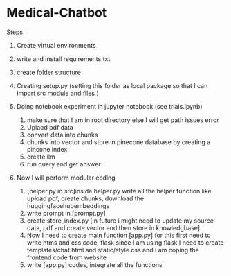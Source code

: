 # Medical-Chatbot
Steps
 1. Create virtual environments
 2. write and install requirements.txt
 3. create folder structure
 4. Creating setup.py (setting this folder as local package so that I can import src module and files )
 5. Doing notebook experiment in jupyter notebook (see trials.ipynb)
    1. make sure that I am in root directory else I will get path issues error
    2. Uplaod pdf data
    3. convert data into chunks
    4. chunks into vector and store in pinecone database by creating a pincone index
    5. create llm
    6. run query and get answer

6. Now I will perform modular coding 
   1. [helper.py in src]inside helper.py write all the helper function like upload pdf, create chunks, download the huggingfacehubembeddings
   2. write prompt in [prompt.py]
   3. create store_index.py [in future i might need to update my source data, pdf and create vector and then store in knowledgbase]
   4. Now I need to create main function [app.py] for this first need to write htms and css code, flask
      since I am using flask I need to create templates/chat.html and static/style.css and I am coping the frontend code from website
   5. write [app.py] codes, integrate all the functions

